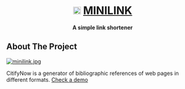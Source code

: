 <div align="center">

# <img src="https://example.com/favicon.ico" height="20px"/> [MINILINK](https://example.com/)

**A simple link shortener**

</div>

## About The Project

[![minilink.jpg](https://i.postimg.cc/Dw2T6rkb/notifynow.jpg)](https://example.com/)

CitifyNow is a generator of bibliographic references of web pages in different formats. [Check a demo](https://example.com)